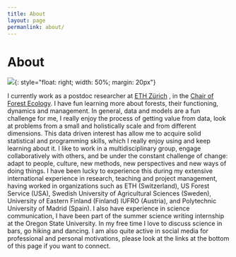 ```yaml
---
title: About
layout: page
permanlink: about/
---
```

# About

![]({{site.url}}/assets/images/Crater-Lake-RedWoods-233.jpg){: style="float: right; width: 50%; margin: 20px"}

I currently work as a  postdoc researcher at [ETH Zürich](https://ethz.ch/en.html) , in the [Chair of Forest Ecology](https://fe.ethz.ch/en/).  I have fun learning more about forests, their functioning, dynamics and management. In general, data and models are a fun challenge for me, I really enjoy the process of getting value from data, look at problems from a small and holistically scale and from different dimensions. This data driven interest has allow me to acquire solid statistical and programming skills, which I really enjoy using and keep learning about it.  I like to work in a multidisciplinary group, engage collaboratively with others, and be under the constant challenge of change: adapt to people, culture, new methods, new perspectives and new ways of doing things.  I have been lucky to experience this during my extensive international experience in research, teaching and project management, having worked in organizations such as ETH (Switzerland), US Forest Service (USA), Swedish University of Agricultural Sciences (Sweden), University of Eastern Finland (Finland) IUFRO (Austria), and Polytechnic University of Madrid (Spain). I also have experience in science communication, I have been part of the summer science writing internship at the Oregon State University. In my free time I love to discuss science in bars, go hiking and dancing. I am also quite active in social media for professional and personal motivations, please look at the links at the bottom of this page if you want to connect.